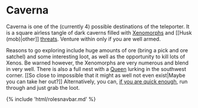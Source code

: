 # Caverna
Caverna is one of the (currently 4) possible destinations of the teleporter. It is a square airless tangle of dark caverns filled with [Xenomorphs](Xenomorph.md) and [[Husk (mob)|other]] [threats](Blood-drunk-miner.md). Venture within only if you are well armed.


Reasons to go exploring include huge amounts of ore (bring a pick and ore satchel) and some interesting loot, as well as the opportunity to kill lots of Xenos. Be warned however, the Xenomorphs are very numerous and blend in very well. There is also a full nest with a [Queen](Xenomorph-queen.md) lurking in the southwest corner. [[So close to impossible that it might as well not even exist|Maybe you can take her out?]] Alternatively, you can, [if you are quick enough](So-close-to-impossible-that-it-might-as-well-not-even-exist.md), run through and just grab the loot.

{% include 'html/rolesnavbar.md' %}